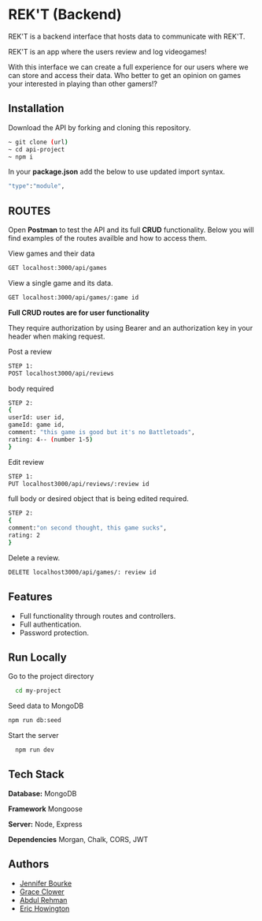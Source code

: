 # REK'T (Backend)

REK'T is a backend interface that hosts data to communicate with REK'T.

 REK'T is an app where the users review and log videogames!

With this interface we can create a full experience for our users where we can store and access their data. Who better to get an opinion on games your interested in playing than other gamers!?


## Installation

Download the API by forking and cloning this repository.

```bash
~ git clone (url)
~ cd api-project
~ npm i
```
In your **package.json** add the below to use updated import syntax.
```bash
"type":"module",
```

## ROUTES

Open **Postman** to test the API and its full **CRUD** functionality. Below you will find examples of the routes availble and how to access them.

View games and their data
```bash
GET localhost:3000/api/games
```
View a single game and its data.
```bash
GET localhost:3000/api/games/:game id
```
**Full CRUD routes are for user functionality**

They require authorization by using Bearer and an authorization key in your header when making request.

Post a review
```bash
STEP 1:
POST localhost3000/api/reviews
```
body required
```bash
STEP 2:
{
userId: user id,
gameId: game id,
comment: "this game is good but it's no Battletoads",
rating: 4-- (number 1-5)
}
```
Edit review
```bash
STEP 1:
PUT localhost3000/api/reviews/:review id
```
full body or desired object that is being edited required.
```bash
STEP 2:
{
comment:"on second thought, this game sucks",
rating: 2
}
```
Delete a review.
```bash
DELETE localhost3000/api/games/: review id
```
## Features

- Full functionality through routes and controllers.
- Full authentication.
- Password protection.


## Run Locally

Go to the project directory

```bash
  cd my-project
```
Seed data to MongoDB
```bash
npm run db:seed
```
Start the server

```bash
  npm run dev
```



## Tech Stack

**Database:** MongoDB

**Framework** Mongoose

**Server:** Node, Express

**Dependencies** Morgan, Chalk, CORS, JWT


## Authors

- [Jennifer Bourke](https://github.com/jbourke16)
- [Grace Clower](https://github.com/geclower)
- [Abdul Rehman](https://github.com/arehmanlatif1)
- [Eric Howington](https://github.com/erichowington)

